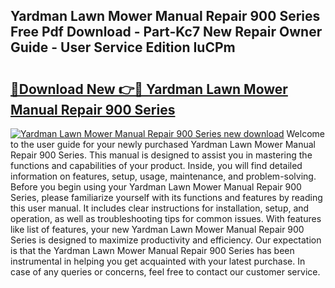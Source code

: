 ## Yardman Lawn Mower Manual Repair 900 Series Free Pdf Download - Part-Kc7 New Repair Owner Guide - User Service Edition IuCPm

# <h2><a href="http://bc82819.oget.top/?id=Yardman+Lawn+Mower+Manual+Repair+900+Series">🔗Download New 👉🔴 Yardman Lawn Mower Manual Repair 900 Series</a></h2>

[![Yardman Lawn Mower Manual Repair 900 Series new download](https://i.imgur.com/5g1atiW.png)](http://bc82819.oget.top/?id=Yardman+Lawn+Mower+Manual+Repair+900+Series)
Welcome to the user guide for your newly purchased Yardman Lawn Mower Manual Repair 900 Series. This manual is designed to assist you in mastering the functions and capabilities of your product. Inside, you will find detailed information on features, setup, usage, maintenance, and problem-solving. Before you begin using your Yardman Lawn Mower Manual Repair 900 Series, please familiarize yourself with its functions and features by reading this user manual. It includes clear instructions for installation, setup, and operation, as well as troubleshooting tips for common issues. With features like list of features, your new Yardman Lawn Mower Manual Repair 900 Series is designed to maximize productivity and efficiency. Our expectation is that the Yardman Lawn Mower Manual Repair 900 Series has been instrumental in helping you get acquainted with your latest purchase. In case of any queries or concerns, feel free to contact our customer service.

